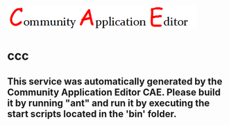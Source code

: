 ![CAE](https://github.com/CAETESTRWTH/CAE-Deployment-Temp/blob/master/microservice-24/img/logo.png)  

ccc
===================


This service was automatically generated by the Community Application Editor CAE. Please build it by running "ant" and run it by executing the start scripts located in the 'bin' folder.
---------------
